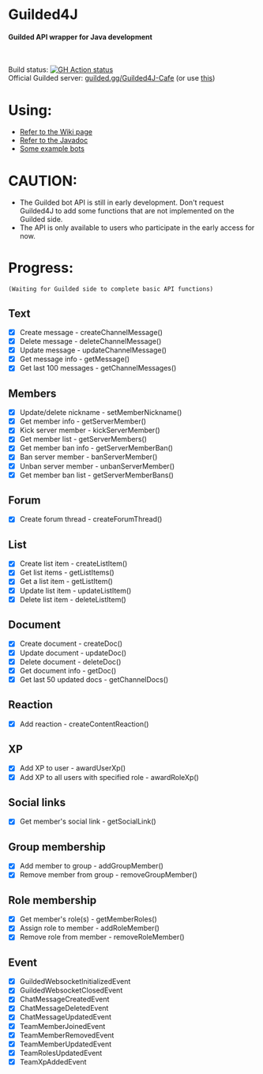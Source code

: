 # Guilded4J
#### Guilded API wrapper for Java development
<br>

Build status: [![GH Action status](https://github.com/MCUmbrella/Guilded4J/actions/workflows/maven.yml/badge.svg?branch=master)](https://github.com/MCUmbrella/Guilded4J/actions/workflows/maven.yml)<br>
Official Guilded server: [guilded.gg/Guilded4J-Cafe](https://www.guilded.gg/Guilded4J-Cafe) (or use [this](https://www.guilded.gg/r/zzzE8VxJNR?i=8412wg5d))<br>
# Using:
- [Refer to the Wiki page](https://github.com/MCUmbrella/Guilded4J/wiki)
- [Refer to the Javadoc](http://docs.floatationdevice.vip/guilded4j/)
- [Some example bots](https://github.com/MCUmbrella/Guilded4J-Examples)
# CAUTION:
- The Guilded bot API is still in early development. Don't request Guilded4J to add some functions that are not implemented on the Guilded side.
- The API is only available to users who participate in the early access for now.<br>
# Progress:
`(Waiting for Guilded side to complete basic API functions)`
## Text
- [x] Create message - createChannelMessage()
- [x] Delete message - deleteChannelMessage()
- [x] Update message - updateChannelMessage()
- [x] Get message info - getMessage()
- [x] Get last 100 messages - getChannelMessages()
## Members
- [x] Update/delete nickname - setMemberNickname()
- [x] Get member info - getServerMember()
- [x] Kick server member - kickServerMember()
- [x] Get member list - getServerMembers()
- [x] Get member ban info - getServerMemberBan()
- [x] Ban server member - banServerMember()
- [x] Unban server member - unbanServerMember()
- [x] Get member ban list - getServerMemberBans()
## Forum
- [x] Create forum thread - createForumThread()
## List
- [x] Create list item - createListItem()
- [x] Get list items - getListItems()
- [x] Get a list item - getListItem()
- [x] Update list item - updateListItem()
- [x] Delete list item - deleteListItem()
## Document
- [x] Create document - createDoc()
- [x] Update document - updateDoc()
- [x] Delete document - deleteDoc()
- [x] Get document info - getDoc()
- [x] Get last 50 updated docs - getChannelDocs()
## Reaction
- [x] Add reaction - createContentReaction()
## XP
- [x] Add XP to user - awardUserXp()
- [x] Add XP to all users with specified role - awardRoleXp()
## Social links
- [x] Get member's social link - getSocialLink()
## Group membership
- [x] Add member to group - addGroupMember()
- [x] Remove member from group - removeGroupMember()
## Role membership
- [x] Get member's role(s) - getMemberRoles()
- [x] Assign role to member - addRoleMember()
- [x] Remove role from member - removeRoleMember()
## Event
- [x] GuildedWebsocketInitializedEvent
- [x] GuildedWebsocketClosedEvent
- [x] ChatMessageCreatedEvent
- [x] ChatMessageDeletedEvent
- [x] ChatMessageUpdatedEvent
- [x] TeamMemberJoinedEvent
- [x] TeamMemberRemovedEvent
- [x] TeamMemberUpdatedEvent
- [x] TeamRolesUpdatedEvent
- [x] TeamXpAddedEvent
